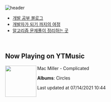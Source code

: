 ![header](https://capsule-render.vercel.app/api?type=waving&color=timeGradient&height=200&section=header&text=Mooneeᕕ(ᐛ)ᕗ&fontSize=40&animation=fadeIn)
- [개발 공부 블로그](https://mooneedev.netlify.app/)
- [개발자가 되기 까지의 여정](https://www.notion.so/mooneedev/4a78cf4af0a74c26a5880871ada05ddb)
- [알고리즘 문제풀이 정리하는 곳](https://www.notion.so/mooneedev/Algorithms-f47ea3f7bcd7444d834bcf6ce8c1cf78)

<br/>


## Now Playing on YTMusic

[<img align="left" width="100" src="https://lh3.googleusercontent.com/CEFIvocPbLa479SM1xgzhKUebp_m4e4mInjQtDAASjKB3T8vJF8BvNJNnzaQ9nNaxD316162j3Xs-z3E">](https://music.youtube.com/watch?v=lyuvl1EY11Q)

Mac Miller - Complicated

**Albums**: Circles

Last updated at 07/14/2021 10:44
